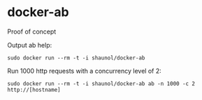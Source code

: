 docker-ab
=======================

Proof of concept

Output ab help:
```
sudo docker run --rm -t -i shaunol/docker-ab
```

Run 1000 http requests with a concurrency level of 2:
```
sudo docker run --rm -t -i shaunol/docker-ab ab -n 1000 -c 2 http://[hostname]
```